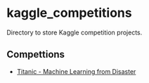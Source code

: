 # kaggle_competitions
Directory to store Kaggle competition projects.

## Compettions

* [Titanic - Machine Learning from Disaster](https://github.com/BenDoschGit/kaggle_competitions/tree/main/titanic_survivors)
